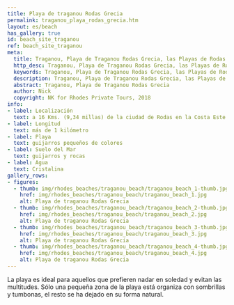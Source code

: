 ```yaml
---
title: Playa de traganou Rodas Grecia
permalink: traganou_playa_rodas_grecia.htm
layout: es/beach
has_gallery: true
id: beach_site_traganou
ref: beach_site_traganou
meta:
  title: Traganou, Playa de Traganou Rodas Grecia, las Playas de Rodas Grecia
  http_desc: Traganou, Playa de Traganou Rodas Grecia, las Playas de Rodas Grecia
  keywords: Traganou, Playa de Traganou Rodas Grecia, las Playas de Rodas Grecia
  description: Traganou, Playa de Traganou Rodas Grecia, las Playas de Rodas Grecia
  abstract: Traganou, Playa de Traganou Rodas Grecia
  author: Nick
  copyright: NK for Rhodes Private Tours, 2018
info:
- label: Localización
  text: a 16 Kms. (9,34 millas) de la ciudad de Rodas en la Costa Este
- label: Longitud
  text: más de 1 kilómetro
- label: Playa
  text: guijarros pequeños de colores
- label: Suelo del Mar
  text: guijarros y rocas
- label: Agua
  text: Cristalina
gallery_rows:
- figures:
  - thumb: img/rhodes_beaches/traganou_beach/traganou_beach_1-thumb.jpg
    href: img/rhodes_beaches/traganou_beach/traganou_beach_1.jpg
    alt: Playa de traganou Rodas Grecia
  - thumb: img/rhodes_beaches/traganou_beach/traganou_beach_2-thumb.jpg
    href: img/rhodes_beaches/traganou_beach/traganou_beach_2.jpg
    alt: Playa de traganou Rodas Grecia
  - thumb: img/rhodes_beaches/traganou_beach/traganou_beach_3-thumb.jpg
    href: img/rhodes_beaches/traganou_beach/traganou_beach_3.jpg
    alt: Playa de traganou Rodas Grecia
  - thumb: img/rhodes_beaches/traganou_beach/traganou_beach_4-thumb.jpg
    href: img/rhodes_beaches/traganou_beach/traganou_beach_4.jpg
    alt: Playa de traganou Rodas Grecia
---
```


La playa es ideal para aquellos que prefieren nadar en soledad y evitan las multitudes. Sólo una pequeña zona de la playa está organiza con sombrillas y tumbonas, el resto se ha dejado en su forma natural.